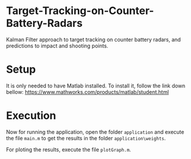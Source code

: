 # Target-Tracking-on-Counter-Battery-Radars
Kalman Filter approach to target tracking on counter battery radars, and predictions to impact and shooting points.

# Setup
It is only needed to have Matlab installed. To install it, follow the link down bellow:
https://www.mathworks.com/products/matlab/student.html

# Execution
Now for running the application, open the folder ``application`` and execute the file ``main.m`` to get the results in the folder ``application\weights``.

For ploting the results, execute the file ``plotGraph.m``.
